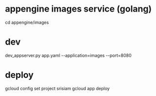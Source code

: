 # appengine images service (golang)
cd appengine/images
# dev
dev_appserver.py app.yaml --application=images --port=8080
# deploy
gcloud config set project srisiam
gcloud app deploy